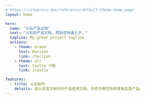 ```yaml
---
# https://vitepress.dev/reference/default-theme-home-page
layout: home

hero:
  name: "火石产品文档"
  text: "火石的产品文档，帮助您快速入手。"
  tagline: My great project tagline
  actions:
    - theme: brand
      text: Horizon
      link: /horizon
    - theme: alt
      text: Castle 卡索
      link: /castle

features:
  - title: 火石制作
    details: 由火石官方制作的产品使用文档，手把手教您熟练使用各类产品。
---
```


